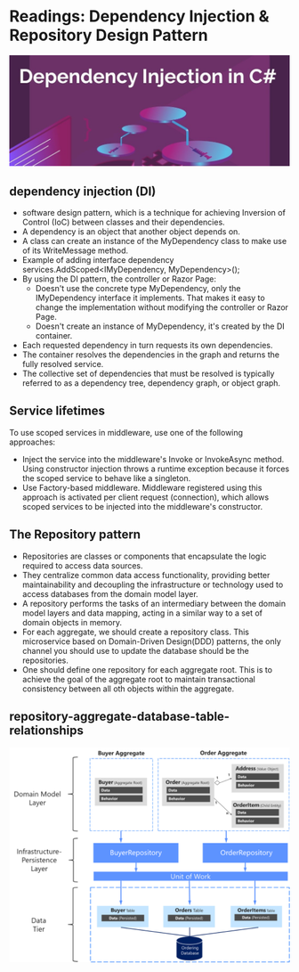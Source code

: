 # Readings: Dependency Injection & Repository Design Pattern

![](./img/Depandancy1.jpg)

## dependency injection (DI) 
- software design pattern, which is a technique for achieving Inversion of Control (IoC) between classes and their dependencies.
- A dependency is an object that another object depends on.
- A class can create an instance of the MyDependency class to make use of its WriteMessage method. 
- Example of adding interface dependency
services.AddScoped<IMyDependency, MyDependency>();
- By using the DI pattern, the controller or Razor Page:
    - Doesn't use the concrete type MyDependency, only the IMyDependency interface it implements. That makes it easy to change the implementation without modifying the controller or Razor Page.
    - Doesn't create an instance of MyDependency, it's created by the DI container.
 -  Each requested dependency in turn requests its own dependencies.
 - The container resolves the dependencies in the graph and returns the fully resolved service.
 - The collective set of dependencies that must be resolved is typically referred to as a dependency tree, dependency graph, or object graph.
 ## Service lifetimes
To use scoped services in middleware, use one of the following approaches:
   - Inject the service into the middleware's Invoke or InvokeAsync method. Using constructor injection throws a runtime exception because it forces the scoped service to behave like a singleton. 
   - Use Factory-based middleware. Middleware registered using this approach is activated per client request (connection), which allows scoped services to be injected into the middleware's constructor.
   ## The Repository pattern
   - Repositories are classes or components that encapsulate the logic required to access data sources.
   - They centralize common data access functionality, providing better maintainability and decoupling the infrastructure or technology used to access databases from the domain model layer.
   - A repository performs the tasks of an intermediary between the domain model layers and data mapping, acting in a similar way to a set of domain objects in memory. 
- For each aggregate, we should create a repository class. This microservice based on Domain-Driven Design(DDD) patterns, the only channel you should use to update the database should be the repositories.
- One should define one repository for each aggregate root. This is to achieve the goal of the aggregate root to maintain transactional consistency between all oth objects within the aggregate.

## repository-aggregate-database-table-relationships

![](./img/repository-aggregate-database-table-relationships.png)




